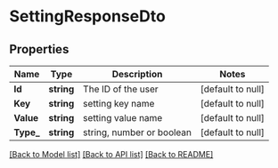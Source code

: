 # SettingResponseDto

## Properties
Name | Type | Description | Notes
------------ | ------------- | ------------- | -------------
**Id** | **string** | The ID of the user | [default to null]
**Key** | **string** | setting key name | [default to null]
**Value** | **string** | setting value name | [default to null]
**Type_** | **string** | string, number or boolean | [default to null]

[[Back to Model list]](../README.md#documentation-for-models) [[Back to API list]](../README.md#documentation-for-api-endpoints) [[Back to README]](../README.md)

